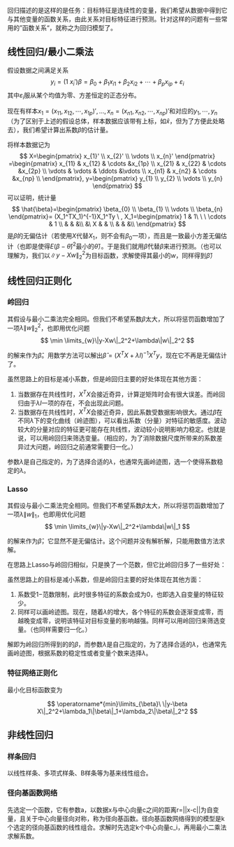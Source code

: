 回归描述的是这样的是任务：目标特征是连续性的变量，我们希望从数据中得到它与其他变量的函数关系，由此关系对目标特征进行预测。针对这样的问题有一些常用的”函数关系“，就称之为回归模型了。

## 线性回归/最小二乘法

假设数据之间满足关系
$$
y_i=(1\ x_i')\beta=\beta_0+\beta_1 x_{i1}+\beta_2 x_{i2} +\cdots+ \beta_p x_{ip}+\varepsilon_i
$$
其中$\varepsilon_i$服从某个均值为零、方差恒定的正态分布。

现在有样本$x_1=(x_{11},x_{12},\cdots,x_{1p})',...,x_n=(x_{n1},x_{n2},\cdots,x_{np})'$和对应的$y_1,\cdots,y_n$（为了区别于上述的假设总体，样本数据应该带有上标，如$\hat{x}$，但为了方便此处略去），我们希望计算出系数$\beta$的估计量。

将样本数据记为
$$
X=\begin{pmatrix}
x_{1}' \\ x_{2}' \\ \vdots \\ x_{n}' 
\end{pmatrix}
=\begin{pmatrix}
x_{11} & x_{12} & \cdots &x_{1p} \\
x_{21} & x_{22} & \cdots &x_{2p} \\
\vdots & \vdots & \ddots &\vdots \\
x_{n1} & x_{n2} & \cdots &x_{np} \\
\end{pmatrix},
y=\begin{pmatrix}
y_{1} \\ y_{2} \\ \vdots \\ y_{n}
\end{pmatrix}
$$
可以证明，统计量
$$
\hat{\beta}=\begin{pmatrix}
\beta_{0} \\ \beta_{1} \\ \vdots \\ \beta_{n}
\end{pmatrix}= (X_1^TX_1)^{-1}X_1^Ty \ ,
X_1=\begin{pmatrix}
1 & 1\ \ \ \cdots & 1 \\
 & & &\\
 &\ X & & \\
 & & &\\
\end{pmatrix}
$$
是$\beta$的无偏估计（若使用$X$代替$X_1$，则不会有$\beta_0$一项），而且是一致最小方差无偏估计（也即是使得$E(\beta-\hat{\theta})^2$最小的$\hat{\theta}$）。于是我们就用$\hat{\beta}$代替$\beta$来进行预测。（也可以理解为，我们以$\|y-Xw\|_2^2$为目标函数，求解使得其最小的$w$，同样得到$\hat{\beta}$）



## 线性回归正则化

### 岭回归

其假设与最小二乘法完全相同。但我们不希望系数$\beta$​太大，所以将惩罚函数增加了一项$\lambda\|w\|_2^2$，也即用优化问题
$$
\min \limits_{w}\|y-Xw\|_2^2+\lambda\|w\|_2^2
$$

的解来作为$\hat{\beta}$。用数学方法可以解出$\hat\beta=(X^TX+\lambda I)^{-1}X^Ty$，现在它不再是无偏估计了。

虽然思路上的目标是减小系数，但是岭回归主要的好处体现在其他方面：

1. 当数据存在共线性时，$X^TX$会接近奇异，计算逆矩阵时会有很大误差。而岭回归由于$\lambda I$一项的存在，不会出现此问题。
1. 当数据存在共线性时，$X^TX$会接近奇异，因此系数受数据影响很大。通过$\hat\beta$在不同$\lambda$下的变化曲线（岭迹图），可以看出系数（分量）对特征的敏感度。波动较大的分量对应的特征更可能存在共线性，波动较小说明影响力稳定。也就是说，可以用岭回归来筛选变量。（相应的，为了消除数据尺度所带来的系数差异过大问题，岭回归之前通常需要归一化。）

参数$\lambda$是自己指定的，为了选择合适的$\lambda$，也通常先画岭迹图，选一个使得系数稳定的$\lambda$。

### Lasso

其假设与最小二乘法完全相同。但我们不希望系数$\beta$​太大，所以将惩罚函数增加了一项$\lambda\|w\|_1$，也即用优化问题
$$
\min \limits_{w}\|y-Xw\|_2^2+\lambda\|w\|_1
$$

的解来作为$\hat{\beta}$，它显然不是无偏估计。这个问题并没有解析解，只能用数值方法求解。

在思路上Lasso与岭回归相似，只是换了一个范数，但它比岭回归多了一些好处：

虽然思路上的目标是减小系数，但是岭回归主要的好处体现在其他方面：

1. 系数受$1-$范数限制，此时很多特征的系数会成为$0$，也即选入自变量的特征较少。
1. 同样可以画岭迹图。现在，随着$\lambda$的增大，各个特征的系数会逐渐变成零，而越晚变成零，说明该特征对目标变量的影响越强。同样可以用岭回归来筛选变量。（也同样需要归一化。）


解即为岭回归所得到的的$β$，而参数$\lambda$是自己指定的，为了选择合适的$\lambda$，也通常先画岭迹图，根据系数的稳定性或者变量个数来选择$\lambda$。

### 特征网络正则化

最小化目标函数变为

$$
\operatorname*{min}\limits_{\beta}\ \|y-\beta X\|_2^2+\lambda_1\|\beta\|_1+\lambda_2\|\beta\|_2^2
$$


## 非线性回归

### 样条回归

以线性样条、多项式样条、B样条等为基来线性组合。

### 径向基函数网络

先选定一个函数，它有参数a，以数据x与中心向量c之间的距离r=||x-c||为自变量，且关于中心向量径向对称，称为径向基函数。径向基函数网络得到的模型是k个选定的径向基函数的线性组合。求解时先选定k个中心向量c_i，再用最小二乘法求解系数。